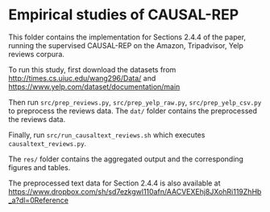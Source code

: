 # Empirical studies of CAUSAL-REP

This folder contains the implementation for Sections 2.4.4 of the
paper, running the supervised CAUSAL-REP on the Amazon, Tripadvisor,
Yelp reviews corpura.

To run this study, first download the datasets from
http://times.cs.uiuc.edu/wang296/Data/ and
https://www.yelp.com/dataset/documentation/main

Then run `src/prep_reviews.py`, `src/prep_yelp_raw.py`,
`src/prep_yelp_csv.py` to preprocess the reviews data. The `dat/`
folder contains the preprocessed the reviews data.

Finally, run `src/run_causaltext_reviews.sh` which executes
`causaltext_reviews.py`.

The `res/` folder contains the aggregated output and the corresponding
figures and tables.

The preprocessed text data for Section 2.4.4 is also available at
https://www.dropbox.com/sh/sd7ezkgwl110afn/AACVEXEhj8JXohRi119ZhHb_a?dl=0Reference